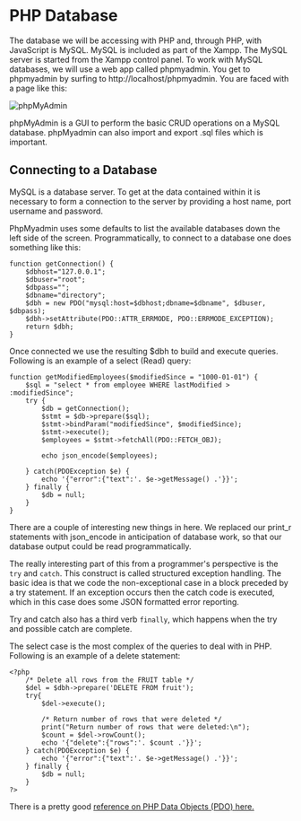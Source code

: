 PHP Database
============

The database we will be accessing with PHP and, through PHP, with JavaScript is MySQL.
MySQL is included as part of the Xampp. The MySQL server is started from the Xampp control panel.
To work with MySQL databases, we will use a web app called phpmyadmin. You get to phpmyadmin by surfing to
http://localhost/phpmyadmin.  You are faced with a page like this:

![phpMyAdmin](images/phpMyAdmin.png "phpMyAdmin")

phpMyAdmin is a GUI to perform the basic CRUD operations on a MySQL database. phpMyadmin can also import and export .sql files which is important.

Connecting to a Database
------------------------

MySQL is a database server. To get at the data contained within it is necessary to form a connection to the server by providing a host name, port username and password.

PhpMyadmin uses some defaults to list the available databases down the left side of the screen. Programmatically, to connect to a database one does something like this:

	function getConnection() {
	    $dbhost="127.0.0.1";
	    $dbuser="root";
	    $dbpass="";
	    $dbname="directory";
	    $dbh = new PDO("mysql:host=$dbhost;dbname=$dbname", $dbuser, $dbpass);  
	    $dbh->setAttribute(PDO::ATTR_ERRMODE, PDO::ERRMODE_EXCEPTION);
	    return $dbh;
	}
	
Once connected we use the resulting $dbh to build and execute queries. Following is an example of a select (Read) query:

	function getModifiedEmployees($modifiedSince = "1000-01-01") {
	    $sql = "select * from employee WHERE lastModified > :modifiedSince";
	    try {
	        $db = getConnection();
	        $stmt = $db->prepare($sql);
	        $stmt->bindParam("modifiedSince", $modifiedSince);
	        $stmt->execute();
	        $employees = $stmt->fetchAll(PDO::FETCH_OBJ);
	
            echo json_encode($employees);
	
	    } catch(PDOException $e) {
	        echo '{"error":{"text":'. $e->getMessage() .'}}';
	    } finally {
	        $db = null;
	    }
	}
    
There are a couple of interesting new things in here. We replaced our print_r statements with json_encode in anticipation of database work, so that our database output could be read programmatically.

The really interesting part of this from a programmer's perspective is the `try` and `catch`. This construct is called structured exception handling. The basic idea is that we code the non-exceptional case in a block preceded by a try statement.
If an exception occurs then the catch code is executed, which in this case does some JSON formatted error reporting.

Try and catch also has a third verb `finally`, which happens when the try and possible catch are complete.      

The select case is the most complex of the queries to deal with in PHP. Following is an example of a delete statement:


	<?php
		/* Delete all rows from the FRUIT table */
		$del = $dbh->prepare('DELETE FROM fruit');
		try{
			$del->execute();
	
			/* Return number of rows that were deleted */
			print("Return number of rows that were deleted:\n");
			$count = $del->rowCount();
		    echo '{"delete":{"rows":'. $count .'}}';
	    } catch(PDOException $e) {
	        echo '{"error":{"text":'. $e->getMessage() .'}}';
	    } finally {
	        $db = null;
	    }
	?>
	
There is a pretty good [reference on PHP Data Objects (PDO) here.](http://php.net/manual/en/book.pdo.php)	

